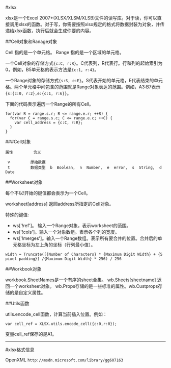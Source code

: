 #xlsx

xlsx是一个Excel 2007+(XLSX/XLSM/XLSB)文件的读写库。对于读，你可以直接调用xlsx的函数。对于写，你需要按照xlsx规定的格式将数据封装为对象，并传递给xlsx函数，执行后就会生成你要的内容。

##Cell对象和Ranage对象

Cell 指的是一个单元格。
Range 指的是一个区域的单元格。

一个Cell对象的存储方式`{c:C, r:R}`。C代表列，R代表行。行和列的起始索引为0，例如，B5单元格的表示方法是`{c:1, r:4}`。

一个Range对象的存储方式`{s:S, e:E}`。S代表开始的单元格，E代表结束的单元格。两个单元格中间包含的范围就是Range对象表达的范围。例如，A3:B7表示`{s:{c:0, r:2},e:{c:1, r:6}}`。

下面的代码表示遍历一个Range的所有Cell。

	for(var R = range.s.r; R <= range.e.r; ++R) {
	  for(var C = range.s.c; C <= range.e.c; ++C) {
	    var cell_address = {c:C, r:R};
	  }
	}



###Cell对象

	属性         含义

	 v         原始数据
	 t         数据类型  b  Boolean,  n  Number,  e  error,  s  String,  d  Date 


##Worksheet对象

每个不以!开始的键值都会表示为一个Cell。

worksheet[address] 返回address所指定的Cell对象。

特殊的键值:

+ ws['!ref']。 输入一个Range对象，表示worksheet的范围。
+ ws['!cols']。输入一个对象数组。表示各个列的宽度。
+ ws['!merges']。输入一个Range数组。表示所有要合并的位置。合并后的单元格坐标为左上角的坐标（行列最小值）。

```
width = Truncate([{Number of Characters} * {Maximum Digit Width} + {5 pixel padding}] /{Maximum Digit Width} * 256) / 256
```
##Workbook对象

workbook.SheetNames是一个有序的sheet合集。
wb.Sheets[sheetname] 返回一个worksheet对象。
wb.Props存储的是一些标准的属性。wb.Custprops存储的是自定义属性。



##Utils函数

utils.encode_cell函数，计算当前插入位置。例如：

	var cell_ref = XLSX.utils.encode_cell({c:0,r:0});

变量cell_ref保存的是A1。

---
#xlsx格式信息

OpenXML `http://msdn.microsoft.com/library/gg607163`
